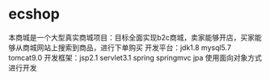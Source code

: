 # ecshop
本商城是一个大型真实商城项目：目标全面实现b2c商城，卖家能够开店，买家能够从商城网站上搜索到商品，进行下单购买
开发平台：jdk1.8  mysql5.7   tomcat9.0
开发框架：jsp2.1 servlet3.1 spring springmvc jpa 使用面向对象方式进行开发


